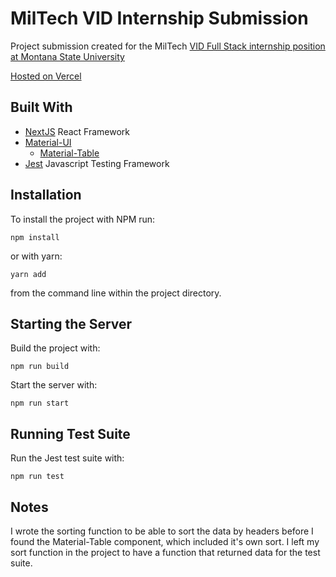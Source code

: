 # MilTech VID Internship Submission
Project submission created for the MilTech [VID Full Stack internship position at Montana State University](https://virtualindustryday.org/internship.html)

[Hosted on Vercel](https://miltech-nextjs.now.sh)

## Built With
* [NextJS](https://nextjs.org) React Framework
* [Material-UI](https://material-ui.com)
    - [Material-Table](https://material-table.com/)
* [Jest](https://jestjs.io) Javascript Testing Framework

## Installation
To install the project with NPM run:
 
```npm install``` 

or with yarn:

 ```yarn add``` 
 
 from the command line within the project directory.
 
 ## Starting the Server
 
 Build the project with:
 
 ```npm run build```
 
 Start the server with:
 
 ```npm run start```
 
 ## Running Test Suite
 
 Run the Jest test suite with:
 
 ```npm run test```
 
 ## Notes
 
 I wrote the sorting function to be able to sort the data by headers before I found the Material-Table component, which 
 included it's own sort. I left my sort function in the project to have a function that returned data for the test suite.


